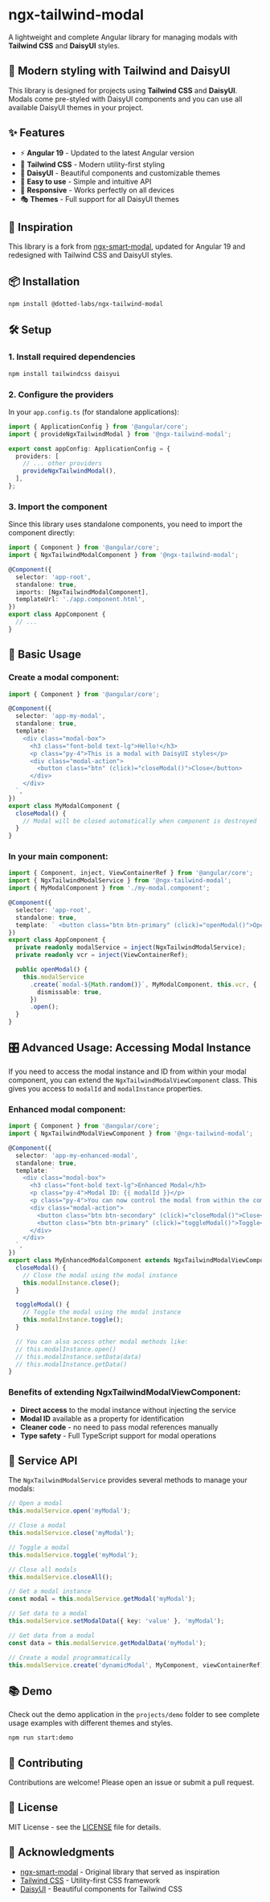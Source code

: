 # ngx-tailwind-modal

A lightweight and complete Angular library for managing modals with **Tailwind CSS** and **DaisyUI** styles.

## 🎨 Modern styling with Tailwind and DaisyUI

This library is designed for projects using **Tailwind CSS** and **DaisyUI**. Modals come pre-styled with DaisyUI components and you can use all available DaisyUI themes in your project.

## ✨ Features

- ⚡ **Angular 19** - Updated to the latest Angular version
- 🎨 **Tailwind CSS** - Modern utility-first styling
- 🌈 **DaisyUI** - Beautiful components and customizable themes
- 🔧 **Easy to use** - Simple and intuitive API
- 📱 **Responsive** - Works perfectly on all devices
- 🎭 **Themes** - Full support for all DaisyUI themes

## 🚀 Inspiration

This library is a fork from [ngx-smart-modal](https://github.com/maximelafarie/ngx-smart-modal), updated for Angular 19 and redesigned with Tailwind CSS and DaisyUI styles.

## 📦 Installation

```bash
npm install @dotted-labs/ngx-tailwind-modal
```

## 🛠️ Setup

### 1. Install required dependencies

```bash
npm install tailwindcss daisyui
```

### 2. Configure the providers

In your `app.config.ts` (for standalone applications):

```typescript
import { ApplicationConfig } from '@angular/core';
import { provideNgxTailwindModal } from '@ngx-tailwind-modal';

export const appConfig: ApplicationConfig = {
  providers: [
    // ... other providers
    provideNgxTailwindModal(),
  ],
};
```

### 3. Import the component

Since this library uses standalone components, you need to import the component directly:

```typescript
import { Component } from '@angular/core';
import { NgxTailwindModalComponent } from '@ngx-tailwind-modal';

@Component({
  selector: 'app-root',
  standalone: true,
  imports: [NgxTailwindModalComponent],
  templateUrl: './app.component.html',
})
export class AppComponent {
  // ...
}
```

## 🎯 Basic Usage

### Create a modal component:

```typescript
import { Component } from '@angular/core';

@Component({
  selector: 'app-my-modal',
  standalone: true,
  template: `
    <div class="modal-box">
      <h3 class="font-bold text-lg">Hello!</h3>
      <p class="py-4">This is a modal with DaisyUI styles</p>
      <div class="modal-action">
        <button class="btn" (click)="closeModal()">Close</button>
      </div>
    </div>
  `,
})
export class MyModalComponent {
  closeModal() {
    // Modal will be closed automatically when component is destroyed
  }
}
```

### In your main component:

```typescript
import { Component, inject, ViewContainerRef } from '@angular/core';
import { NgxTailwindModalService } from '@ngx-tailwind-modal';
import { MyModalComponent } from './my-modal.component';

@Component({
  selector: 'app-root',
  standalone: true,
  template: ` <button class="btn btn-primary" (click)="openModal()">Open Modal</button> `,
})
export class AppComponent {
  private readonly modalService = inject(NgxTailwindModalService);
  private readonly vcr = inject(ViewContainerRef);

  public openModal() {
    this.modalService
      .create(`modal-${Math.random()}`, MyModalComponent, this.vcr, {
        dismissable: true,
      })
      .open();
  }
}
```

## 🎛️ Advanced Usage: Accessing Modal Instance

If you need to access the modal instance and ID from within your modal component, you can extend the `NgxTailwindModalViewComponent` class. This gives you access to `modalId` and `modalInstance` properties.

### Enhanced modal component:

```typescript
import { Component } from '@angular/core';
import { NgxTailwindModalViewComponent } from '@ngx-tailwind-modal';

@Component({
  selector: 'app-my-enhanced-modal',
  standalone: true,
  template: `
    <div class="modal-box">
      <h3 class="font-bold text-lg">Enhanced Modal</h3>
      <p class="py-4">Modal ID: {{ modalId }}</p>
      <p class="py-4">You can now control the modal from within the component!</p>
      <div class="modal-action">
        <button class="btn btn-secondary" (click)="closeModal()">Close</button>
        <button class="btn btn-primary" (click)="toggleModal()">Toggle</button>
      </div>
    </div>
  `,
})
export class MyEnhancedModalComponent extends NgxTailwindModalViewComponent {
  closeModal() {
    // Close the modal using the modal instance
    this.modalInstance.close();
  }

  toggleModal() {
    // Toggle the modal using the modal instance
    this.modalInstance.toggle();
  }

  // You can also access other modal methods like:
  // this.modalInstance.open()
  // this.modalInstance.setData(data)
  // this.modalInstance.getData()
}
```

### Benefits of extending NgxTailwindModalViewComponent:

- **Direct access** to the modal instance without injecting the service
- **Modal ID** available as a property for identification
- **Cleaner code** - no need to pass modal references manually
- **Type safety** - Full TypeScript support for modal operations

## 🔧 Service API

The `NgxTailwindModalService` provides several methods to manage your modals:

```typescript
// Open a modal
this.modalService.open('myModal');

// Close a modal
this.modalService.close('myModal');

// Toggle a modal
this.modalService.toggle('myModal');

// Close all modals
this.modalService.closeAll();

// Get a modal instance
const modal = this.modalService.getModal('myModal');

// Set data to a modal
this.modalService.setModalData({ key: 'value' }, 'myModal');

// Get data from a modal
const data = this.modalService.getModalData('myModal');

// Create a modal programmatically
this.modalService.create('dynamicModal', MyComponent, viewContainerRef);
```

## 📚 Demo

Check out the demo application in the `projects/demo` folder to see complete usage examples with different themes and styles.

```bash
npm run start:demo
```

## 🤝 Contributing

Contributions are welcome! Please open an issue or submit a pull request.

## 📄 License

MIT License - see the [LICENSE](LICENSE) file for details.

## 🙏 Acknowledgments

- [ngx-smart-modal](https://github.com/maximelafarie/ngx-smart-modal) - Original library that served as inspiration
- [Tailwind CSS](https://tailwindcss.com/) - Utility-first CSS framework
- [DaisyUI](https://daisyui.com/) - Beautiful components for Tailwind CSS

